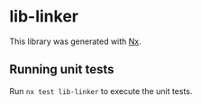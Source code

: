 # lib-linker

This library was generated with [Nx](https://nx.dev).

## Running unit tests

Run `nx test lib-linker` to execute the unit tests.
